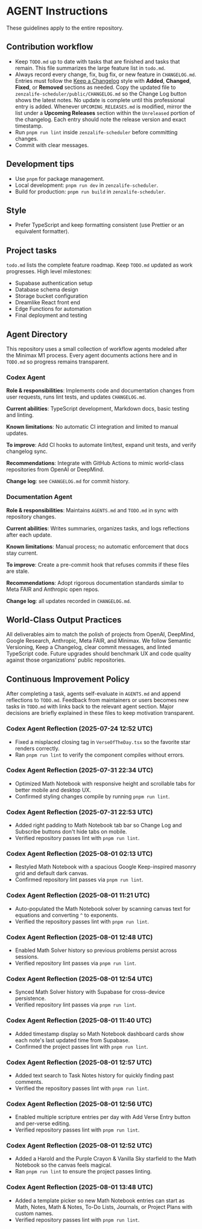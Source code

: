 # AGENT Instructions

These guidelines apply to the entire repository.

## Contribution workflow
- Keep `TODO.md` up to date with tasks that are finished and tasks that remain. This file summarizes the large feature list in `todo.md`.
- Always record every change, fix, bug fix, or new feature in `CHANGELOG.md`.
  Entries must follow the [Keep a Changelog](https://keepachangelog.com/) style
  with **Added**, **Changed**, **Fixed**, or **Removed** sections as needed.
  Copy the updated file to `zenzalife-scheduler/public/CHANGELOG.md` so the
  Change Log button shows the latest notes. No update is complete until this
  professional entry is added.
  Whenever `UPCOMING_RELEASES.md` is modified, mirror the list under a
  **Upcoming Releases** section within the `Unreleased` portion of the changelog.
  Each entry should note the release version and exact timestamp.
- Run `pnpm run lint` inside `zenzalife-scheduler` before committing changes.
- Commit with clear messages.

## Development tips
- Use `pnpm` for package management.
- Local development: `pnpm run dev` in `zenzalife-scheduler`.
- Build for production: `pnpm run build` in `zenzalife-scheduler`.

## Style
- Prefer TypeScript and keep formatting consistent (use Prettier or an equivalent formatter).

## Project tasks
`todo.md` lists the complete feature roadmap. Keep `TODO.md` updated as work
progresses. High level milestones:
- Supabase authentication setup
- Database schema design
- Storage bucket configuration
- Dreamlike React front end
- Edge Functions for automation
- Final deployment and testing

## Agent Directory
This repository uses a small collection of workflow agents modeled after the Minimax M1 process. Every agent documents actions here and in `TODO.md` so progress remains transparent.

### Codex Agent
**Role & responsibilities**: Implements code and documentation changes from user requests, runs lint tests, and updates `CHANGELOG.md`.

**Current abilities**: TypeScript development, Markdown docs, basic testing and linting.

**Known limitations**: No automatic CI integration and limited to manual updates.

**To improve**: Add CI hooks to automate lint/test, expand unit tests, and verify changelog sync.

**Recommendations**: Integrate with GitHub Actions to mimic world-class repositories from OpenAI or DeepMind.

**Change log**: see `CHANGELOG.md` for commit history.

### Documentation Agent
**Role & responsibilities**: Maintains `AGENTS.md` and `TODO.md` in sync with repository changes.

**Current abilities**: Writes summaries, organizes tasks, and logs reflections after each update.

**Known limitations**: Manual process; no automatic enforcement that docs stay current.

**To improve**: Create a pre-commit hook that refuses commits if these files are stale.

**Recommendations**: Adopt rigorous documentation standards similar to Meta FAIR and Anthropic open repos.

**Change log**: all updates recorded in `CHANGELOG.md`.

## World-Class Output Practices
All deliverables aim to match the polish of projects from OpenAI, DeepMind, Google Research, Anthropic, Meta FAIR, and Minimax. We follow Semantic Versioning, Keep a Changelog, clear commit messages, and linted TypeScript code. Future upgrades should benchmark UX and code quality against those organizations' public repositories.

## Continuous Improvement Policy
After completing a task, agents self-evaluate in `AGENTS.md` and append reflections to `TODO.md`. Feedback from maintainers or users becomes new tasks in `TODO.md` with links back to the relevant agent section. Major decisions are briefly explained in these files to keep motivation transparent.

### Codex Agent Reflection (2025-07-24 12:52 UTC)
- Fixed a misplaced closing tag in `VerseOfTheDay.tsx` so the favorite star renders correctly.
- Ran `pnpm run lint` to verify the component compiles without errors.

### Codex Agent Reflection (2025-07-31 22:34 UTC)
- Optimized Math Notebook with responsive height and scrollable tabs for better mobile and desktop UX.
- Confirmed styling changes compile by running `pnpm run lint`.

### Codex Agent Reflection (2025-07-31 22:53 UTC)
- Added right padding to Math Notebook tab bar so Change Log and Subscribe buttons don't hide tabs on mobile.
- Verified repository passes lint with `pnpm run lint`.

### Codex Agent Reflection (2025-08-01 02:13 UTC)
- Restyled Math Notebook with a spacious Google Keep-inspired masonry grid and default dark canvas.
- Confirmed repository lint passes via `pnpm run lint`.

### Codex Agent Reflection (2025-08-01 11:21 UTC)
- Auto-populated the Math Notebook solver by scanning canvas text for equations and converting `^` to exponents.
- Verified the repository passes lint with `pnpm run lint`.

### Codex Agent Reflection (2025-08-01 12:48 UTC)
- Enabled Math Solver history so previous problems persist across sessions.
- Verified repository lint passes via `pnpm run lint`.

### Codex Agent Reflection (2025-08-01 12:54 UTC)
- Synced Math Solver history with Supabase for cross-device persistence.
- Verified repository lint passes via `pnpm run lint`.
### Codex Agent Reflection (2025-08-01 11:40 UTC)
- Added timestamp display so Math Notebook dashboard cards show each note's last updated time from Supabase.
- Confirmed the project passes lint with `pnpm run lint`.

### Codex Agent Reflection (2025-08-01 12:57 UTC)
- Added text search to Task Notes history for quickly finding past comments.
- Verified the repository passes lint with `pnpm run lint`.
### Codex Agent Reflection (2025-08-01 12:56 UTC)
- Enabled multiple scripture entries per day with Add Verse Entry button and per-verse editing.
- Verified repository passes lint with `pnpm run lint`.
### Codex Agent Reflection (2025-08-01 12:52 UTC)
- Added a Harold and the Purple Crayon & Vanilla Sky starfield to the Math Notebook so the canvas feels magical.
- Ran `pnpm run lint` to ensure the project passes linting.

### Codex Agent Reflection (2025-08-01 13:48 UTC)
- Added a template picker so new Math Notebook entries can start as Math, Notes, Math & Notes, To-Do Lists, Journals, or Project Plans with custom names.
- Verified repository passes lint with `pnpm run lint`.

